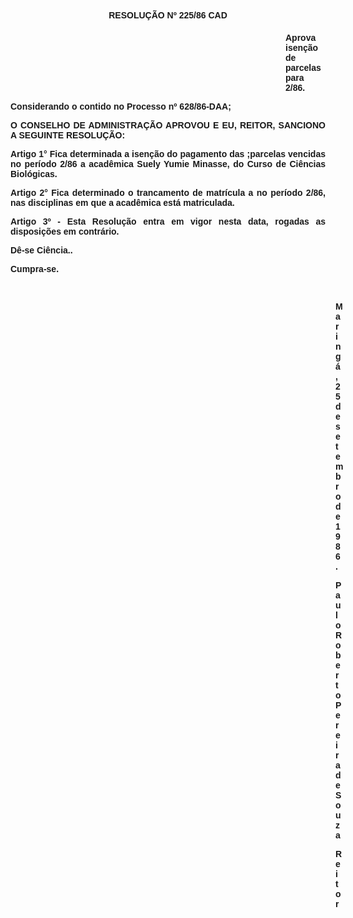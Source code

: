 <BODY>

<B><FONT FACE="Arial"><P ALIGN="CENTER">RESOLU&Ccedil;&Atilde;O Nº 225/86 CAD</P>
<P ALIGN="CENTER"></P><DIR>
<DIR>
<DIR>
<DIR>
<DIR>
<DIR>
<DIR>
<DIR>
<DIR>
<DIR>
<DIR>

</B><P ALIGN="JUSTIFY">Aprova isen&ccedil;&atilde;o de parcelas para 2/86.</P>
<P ALIGN="JUSTIFY"></P></DIR>
</DIR>
</DIR>
</DIR>
</DIR>
</DIR>
</DIR>
</DIR>
</DIR>
</DIR>
</DIR>

<P ALIGN="JUSTIFY">Considerando o contido no Processo nº 628/86-DAA;</P>
<P ALIGN="JUSTIFY"></P>
<B><P ALIGN="JUSTIFY">O CONSELHO DE ADMINISTRA&Ccedil;&Atilde;O APROVOU E EU, REITOR, SANCIONO A SEGUINTE RESOLU&Ccedil;&Atilde;O:</P>
</B><P ALIGN="JUSTIFY"></P>
<B><P ALIGN="JUSTIFY">Artigo 1°</B>  Fica determinada a isen&ccedil;&atilde;o do pagamento das ;parcelas vencidas no per&iacute;odo 2/86 a acad&ecirc;mica Suely Yumie Minasse, do Curso de Ci&ecirc;ncias Biol&oacute;gicas.</P>
<B><P ALIGN="JUSTIFY">Artigo 2°</B>  Fica determinado o trancamento de matr&iacute;cula a no per&iacute;odo 2/86, nas disciplinas em que a acad&ecirc;mica est&aacute;  matriculada.</P>
<B><P ALIGN="JUSTIFY">Artigo 3º</B> - Esta Resolu&ccedil;&atilde;o entra em vigor nesta data, rogadas as disposi&ccedil;&otilde;es em contr&aacute;rio.</P>
<P ALIGN="JUSTIFY">D&ecirc;-se Ci&ecirc;ncia..</P>
<P ALIGN="JUSTIFY">Cumpra-se.</P>
<P ALIGN="JUSTIFY"></P>
<P ALIGN="JUSTIFY">&nbsp;</P><DIR>
<DIR>
<DIR>
<DIR>
<DIR>
<DIR>
<DIR>
<DIR>
<DIR>
<DIR>
<DIR>
<DIR>
<DIR>

<P ALIGN="JUSTIFY">Maring&aacute;, 25 de setembro de 1986.</P>
<P ALIGN="JUSTIFY"></P>
<P ALIGN="JUSTIFY">Paulo Roberto Pereira de Souza</P>
<P ALIGN="JUSTIFY">Reitor </P></DIR>
</DIR>
</DIR>
</DIR>
</DIR>
</DIR>
</DIR>
</DIR>
</DIR>
</DIR>
</DIR>
</DIR>
</DIR>
</FONT></BODY>
